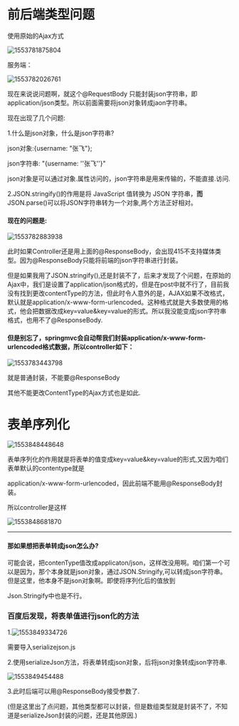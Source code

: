 # 前后端类型问题

使用原始的Ajax方式

![1553781875804](C:\Users\12714\AppData\Roaming\Typora\typora-user-images\1553781875804.png)

服务端：

![1553782026761](C:\Users\12714\AppData\Roaming\Typora\typora-user-images\1553782026761.png)

现在来说说问题啊，就这个@RequestBody 只能封装json字符串，即application/json类型。所以前面需要将json对象转成jaon字符串。

现在出现了几个问题:

1.什么是json对象，什么是json字符串?

json对象:{username:  "张飞"};

json字符串: "{username: ''张飞''}"  

json对象是可以通过对象.属性访问的，json字符串是用来传输的，不能直接.访问.

2.JSON.stringify()的作用是将 JavaScript 值转换为 JSON 字符串，**而**JSON.parse()可以将JSON字符串转为一个对象,两个方法正好相对。

#### 现在的问题是:

![1553782883938](C:\Users\12714\AppData\Roaming\Typora\typora-user-images\1553782883938.png)

此时如果Controller还是用上面的@ResponseBody，会出现415不支持媒体类型。因为@ResponseBody只能将前端的json字符串进行封装。

但是如果我用了JSON.stringify(),还是封装不了，后来才发现了个问题，在原始的Ajax中，我们是设置了application/json格式的，但是在post中就不行了，目前我没有找到更改contentType的方法，但此时令人意外的是，AJAX如果不改格式，默认就是application/x-www-form-urlencoded。这种格式就是大多数使用的格式，他会把数据改成key=value&key=value的形式。所以我没能变成json字符串格式，也用不了@ResponseBody.

#### 但是别忘了，springmvc会自动帮我们封装application/x-www-form-urlencoded格式数据，所以controller如下：

![1553783443798](C:\Users\12714\AppData\Roaming\Typora\typora-user-images\1553783443798.png)

就是普通封装，不能要@ResponseBody

其他不能更改ContentType的Ajax方式也是如此.

# 表单序列化

![1553848448648](C:\Users\12714\AppData\Roaming\Typora\typora-user-images\1553848448648.png)

表单序列化的作用就是将表单的值变成key=value&key=value的形式,又因为咱们表单默认的contentype就是

application/x-www-form-urlencoded，因此前端不能用@ResponseBody封装。

所以controller是这样

![1553848681870](C:\Users\12714\AppData\Roaming\Typora\typora-user-images\1553848681870.png)

-----------------------------------------------------------------------------------------------------------------------------------------------------------

#### 那如果想把表单转成json怎么办?

可能会说，把contenType值改成applicaton/json，这样改没用啊。咱们第一个可以是因为，那个本身就是json对象，通过JSON.Stringify,可以转成json字符串。但是这里，他本身不是json对象啊。即使将序列化后的值放到

Json.Stringify中也是不行。

### 百度后发现，将表单值进行json化的方法

1.![1553849334726](C:\Users\12714\AppData\Roaming\Typora\typora-user-images\1553849334726.png)

需要导入serializejson.js

2.使用serializeJson方法，将表单转成json对象，后将json对象转成json字符串.

![1553849454488](C:\Users\12714\AppData\Roaming\Typora\typora-user-images\1553849454488.png)

3.此时后端可以用@ResponseBody接受参数了.

(但是这里出了点问题，其他类型都可以封装，但是数组类型就是封装不了，不知道是serializeJson封装的问题，还是其他原因.)